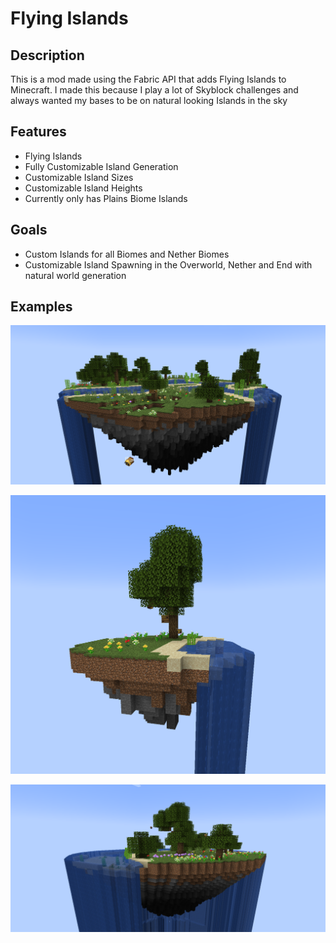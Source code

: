 # Flying Islands

## Description
This is a mod made using the Fabric API that adds Flying Islands to Minecraft. I made this because I play a lot of Skyblock challenges and always wanted my bases to be on natural looking Islands in the sky

## Features
- Flying Islands
- Fully Customizable Island Generation
- Customizable Island Sizes
- Customizable Island Heights
- Currently only has Plains Biome Islands

## Goals
- Custom Islands for all Biomes and Nether Biomes
- Customizable Island Spawning in the Overworld, Nether and End with natural world generation

## Examples

![Double River Island](https://github.com/Nick6464/FlyingIslands/blob/main/Progress%20Log/PersonalFavouriteSeed132.png?raw=true)

![Small Simple Island](https://github.com/Nick6464/FlyingIslands/blob/main/Progress%20Log/SmallAndSimple.png?raw=true)

![Water Wrapped Island](https://github.com/Nick6464/FlyingIslands/blob/main/Progress%20Log/InterestingOnes.png?raw=true)